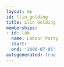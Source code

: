 ```yaml
---
layout: mp
id: llin_golding
title: Llin Golding
memberships:
- id: lab
  name: Labour Party
  start: 
  end: '2000-07-05'
autogenerated: true
---
```

